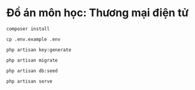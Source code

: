 # Đồ án môn học: Thương mại điện tử
```
composer install
```
```
cp .env.example .env
```
```
php artisan key:generate
```
```
php artisan migrate
```
```
php artisan db:seed
```
```
php artisan serve
```